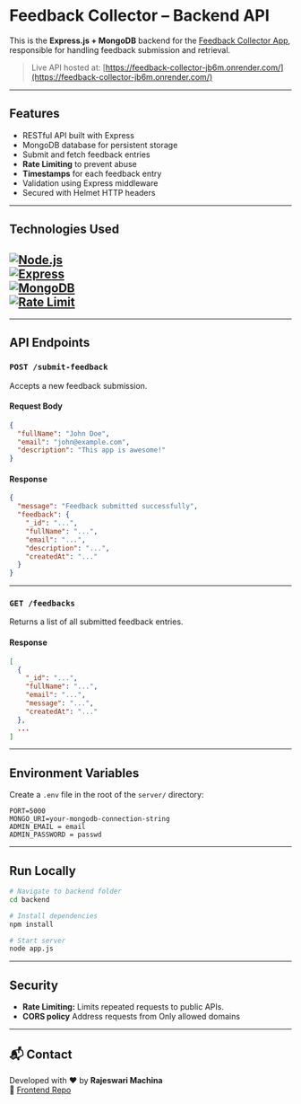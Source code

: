 
#  Feedback Collector – Backend API

This is the **Express.js + MongoDB** backend for the [Feedback Collector App](https://feedbackcollector1.netlify.app/), responsible for handling feedback submission and retrieval.

> Live API hosted at: [https://feedback-collector-jb6m.onrender.com/](https://feedback-collector-jb6m.onrender.com/)

---

## Features

-  RESTful API built with Express
- MongoDB database for persistent storage
-  Submit and fetch feedback entries
-  **Rate Limiting** to prevent abuse
-  **Timestamps** for each feedback entry
-  Validation using Express middleware
-  Secured with Helmet HTTP headers

---

##  Technologies Used

[![Node.js](https://img.shields.io/badge/Runtime-Node.js-green?logo=node.js)](https://nodejs.org/)  
[![Express](https://img.shields.io/badge/API-Express.js-black?logo=express)](https://expressjs.com/)  
[![MongoDB](https://img.shields.io/badge/Database-MongoDB-4ea94b?logo=mongodb)](https://mongodb.com/)  
[![Rate Limit](https://img.shields.io/badge/Security-Rate_Limiting-orange)](https://www.npmjs.com/package/express-rate-limit)  
---

---

##  API Endpoints

### `POST /submit-feedback`
Accepts a new feedback submission.

#### Request Body
```json
{
  "fullName": "John Doe",
  "email": "john@example.com",
  "description": "This app is awesome!"
}
```

#### Response
```json
{
  "message": "Feedback submitted successfully",
  "feedback": {
    "_id": "...",
    "fullName": "...",
    "email": "...",
    "description": "...",
    "createdAt": "..."
  }
}
```

---

### `GET /feedbacks`
Returns a list of all submitted feedback entries.

#### Response
```json
[
  {
    "_id": "...",
    "fullName": "...",
    "email": "...",
    "message": "...",
    "createdAt": "..."
  },
  ...
]
```

---

##  Environment Variables

Create a `.env` file in the root of the `server/` directory:

```env
PORT=5000
MONGO_URI=your-mongodb-connection-string
ADMIN_EMAIL = email
ADMIN_PASSWORD = passwd
```

---

##  Run Locally

```bash
# Navigate to backend folder
cd backend

# Install dependencies
npm install

# Start server
node app.js
```

---

##  Security

- **Rate Limiting:** Limits repeated requests to public APIs.
- **CORS policy** Address requests from Only allowed domains
---

## 📬 Contact

Developed with ❤️ by **Rajeswari Machina**  
🔗 [Frontend Repo](https://github.com/Rajeswari-Machina/Feedback_Collector)
